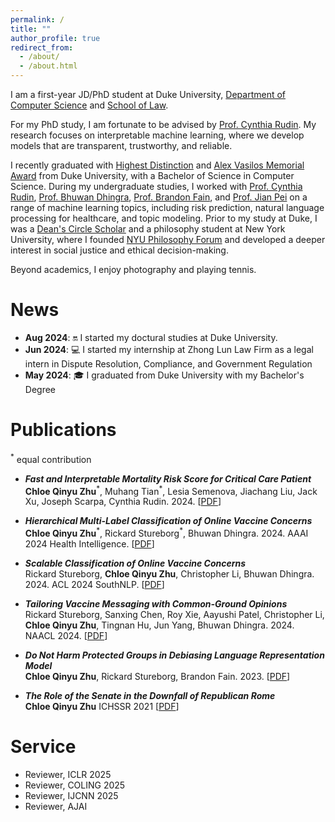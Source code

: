 ```yaml
---
permalink: /
title: ""
author_profile: true
redirect_from: 
  - /about/
  - /about.html
---
```

I am a first-year JD/PhD student at Duke University, [Department of Computer Science](https://cs.duke.edu/) and [School of Law](https://law.duke.edu/).

For my PhD study, I am fortunate to be advised by [Prof. Cynthia Rudin](https://users.cs.duke.edu/~cynthia/). My research focuses on interpretable machine learning, where we develop models that are transparent, trustworthy, and reliable.

I recently graduated with [Highest Distinction](https://cs.duke.edu/undergraduate/research/distinction) and [Alex Vasilos Memorial Award](https://cs.duke.edu/undergrad/awards) from Duke University, with a Bachelor of Science in Computer Science. During my undergraduate studies, I worked with [Prof. Cynthia Rudin](https://users.cs.duke.edu/~cynthia/), [Prof. Bhuwan Dhingra](https://users.cs.duke.edu/~bdhingra/), [Prof. Brandon Fain](https://sites.duke.edu/btfain/), and [Prof. Jian Pei](https://ece.duke.edu/people/jian-pei/) on a range of machine learning topics, including risk prediction, natural language processing for healthcare, and topic modeling. Prior to my study at Duke, I was a [Dean's Circle Scholar](https://liberalstudies.nyu.edu/academics/honors-and-awards.html) and a philosophy student at New York University, where I founded [NYU Philosophy Forum](https://nyuphilforum.org/) and developed a deeper interest in social justice and ethical decision-making.

Beyond academics, I enjoy photography and playing tennis.

# News
* **Aug 2024**: 🔛 I started my doctural studies at Duke University.
* **Jun 2024**: 💻 I started my internship at Zhong Lun Law Firm as a legal intern in Dispute Resolution, Compliance, and Government Regulation
* **May 2024**: 🎓 I graduated from Duke University with my Bachelor's Degree

# Publications
<sup>\*</sup> equal contribution

- **_Fast and Interpretable Mortality Risk Score for Critical Care Patient_** \
  **Chloe Qinyu Zhu**<sup>\*</sup>, Muhang Tian<sup>\*</sup>,  Lesia Semenova, Jiachang Liu, Jack Xu, Joseph Scarpa, Cynthia Rudin. 2024.
  [[PDF](https://arxiv.org/pdf/2311.13015)]

- **_Hierarchical Multi-Label Classification of Online Vaccine Concerns_** \
  **Chloe Qinyu Zhu**<sup>\*</sup>,  Rickard Stureborg<sup>\*</sup>, Bhuwan Dhingra. 2024.
  AAAI 2024 Health Intelligence.
  [[PDF](https://arxiv.org/pdf/2402.01783)]

- **_Scalable Classification of Online Vaccine Concerns_** \
  Rickard Stureborg, **Chloe Qinyu Zhu**, Christopher Li, Bhuwan Dhingra. 2024.
  ACL 2024 SouthNLP.
  [[PDF](https://southnlp.github.io/southnlp2024/papers/southnlp2024-poster-26.pdf)]

- **_Tailoring Vaccine Messaging with Common-Ground Opinions_** \
  Rickard Stureborg, Sanxing Chen, Roy Xie, Aayushi Patel, Christopher Li, **Chloe Qinyu Zhu**, Tingnan Hu,  Jun Yang, Bhuwan Dhingra. 2024.
  NAACL 2024.
  [[PDF](https://aclanthology.org/2024.findings-naacl.164/)]

- **_Do Not Harm Protected Groups in Debiasing Language Representation Model_** \
  **Chloe Qinyu Zhu**,  Rickard Stureborg, Brandon Fain. 2023.
  [[PDF](https://arxiv.org/pdf/2310.18458)]


- **_The Role of the Senate in the Downfall of Republican Rome_** \
  **Chloe Qinyu Zhu**
  ICHSSR 2021
  [[PDF](https://www.atlantis-press.com/proceedings/ichssr-21/125956750)]

# Service
- Reviewer, ICLR 2025
- Reviewer, COLING 2025
- Reviewer, IJCNN 2025
- Reviewer, AJAI

